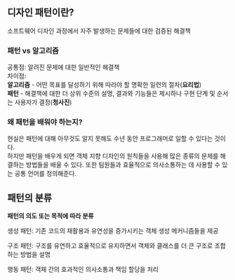## 디자인 패턴이란?

소프트웨어 디자인 과정에서 자주 발생하는 문제들에 대한 검증된 해결책

### 패턴 vs 알고리즘  
공통점: 
알려진 문제에 대한 일반적인 해결책  
차이점:  
**알고리즘** - 어떤 목표를 달성하기 위해 따라야 할 명확한 일련의 절차(**요리법**)  
**패턴** - 해결책에 대한 더 상위 수준의 설명, 결과와 기능들은 제시하나 구현 단계 및 순서는 사용자가 결정(**청사진**)

### 왜 패턴을 배워야 하는지?

현실은 패턴에 대해 아무것도 알지 못해도 수년 동안 프로그래머로 일할 수 있다는 것이다.  
하지만 패턴을 배우게 되면 객체 지향 디자인의 원칙들을 사용해 많은 종류의 문제를 해결하는 방법들을 배울 수 있다. 또한 팀원들과 효율적으로 의사소통하는 데 사용할 수 있는 공통 언어를 정의해준다.

## 패턴의 분류

**패턴의 의도 또는 목적에 따라 분류**

생성 패턴: 기존 코드의 재활용과 유연성을 증가시키는 객체 생성 메커니즘들을 제공

구조 패턴: 구조를 유연하고 효율적으로 유지하면서 객체와 클래스를 더 큰 구조로 조합하는 방법을 설명

행동 패턴: 객체 간의 효과적인 의사소통과 책임 할당을 처리